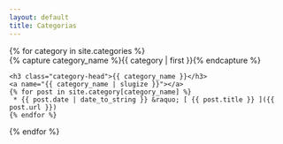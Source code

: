 ```yaml
---
layout: default
title: Categorias
---
```


<div id="archives">
{% for category in site.categories %}
  <div class="archive-group">
    {% capture category_name %}{{ category | first }}{% endcapture %}
    <div id="#{{ category_name | slugize }}"></div>
    <p></p>

    <h3 class="category-head">{{ category_name }}</h3>
    <a name="{{ category_name | slugize }}"></a>
    {% for post in site.category[category_name] %}
     * {{ post.date | date_to_string }} &raquo; [ {{ post.title }} ]({{ post.url }})
    {% endfor %}
  </div>
{% endfor %}
</div>
